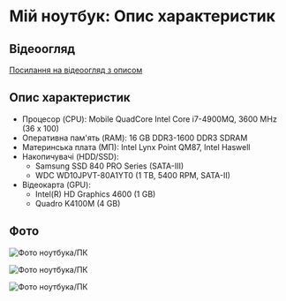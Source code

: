 # Мій ноутбук: Опис характеристик

## Відеоогляд
[Посилання на відеоогляд з описом](https://youtu.be/MvYyPmF05BA?si=Ei5cqRTS7d6eWCx4)

## Опис характеристик
- Процесор (CPU): Mobile QuadCore Intel Core i7-4900MQ, 3600 MHz (36 x 100)
- Оперативна пам'ять (RAM): 16 GB DDR3-1600 DDR3 SDRAM
- Материнська плата (МП): Intel Lynx Point QM87, Intel Haswell
- Накопичувачі (HDD/SSD):
  - Samsung SSD 840 PRO Series (SATA-III)
  - WDC WD10JPVT-80A1YT0 (1 TB, 5400 RPM, SATA-II)
- Відеокарта (GPU):
  - Intel(R) HD Graphics 4600 (1 GB)
  - Quadro K4100M (4 GB)

## Фото
![Фото ноутбука/ПК](https://kompbu.com/wp-content/uploads/2020/11/Dell-Precision-m6800-3.jpg)

![Фото ноутбука/ПК](https://m.media-amazon.com/images/I/61KbgjxjPmL._AC_SX679_.jpg)

![Фото ноутбука/ПК](https://setka.ua/upload/resize_cache/iblock/859/450_450_140cd750bba9870f18aada2478b24840a/d0d2kiuvbg5anhzguupytrhvdd6dwtiu.jpg)